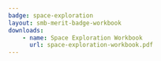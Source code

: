 ```yaml
---
badge: space-exploration
layout: smb-merit-badge-workbook
downloads:
    - name: Space Exploration Workbook
      url: space-exploration-workbook.pdf
---
```

